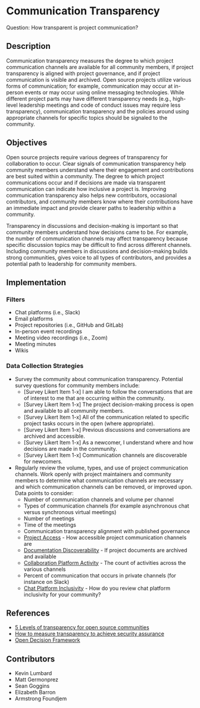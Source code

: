 # Communication Transparency

Question: How transparent is project communication?

## Description

Communication transparency measures the degree to which project communication channels are available for all community members, if project transparency is aligned with project governance, and if project communication is visible and archived. Open source projects utilize various forms of communication; for example, communication may occur at in-person events or may occur using online messaging technologies. While different project parts may have different transparency needs (e.g., high-level leadership meetings and code of conduct issues may require less transparency), communication transparency and the policies around using appropriate channels for specific topics should be signaled to the community. 

## Objectives

Open source projects require various degrees of transparency for collaboration to occur. Clear signals of communication transparency help community members understand where their engagement and contributions are best suited within a community. The degree to which project communications occur and if decisions are made via transparent communication can indicate how inclusive a project is. Improving communication transparency also helps new contributors, occasional contributors, and community members know where their contributions have an immediate impact and provide clearer paths to leadership within a community.

Transparency in discussions and decision-making is important so that community members understand how decisions came to be. For example, the number of communication channels may affect transparency because specific discussion topics may be difficult to find across different channels. Including community members in discussions and decision-making builds strong communities, gives voice to all types of contributors, and provides a potential path to leadership for community members. 

## Implementation

### Filters 

* Chat platforms (i.e., Slack)
* Email platforms
* Project repositories (i.e., GitHub and GitLab)
* In-person event recordings
* Meeting video recordings (i.e., Zoom)
* Meeting minutes
* Wikis

### Data Collection Strategies 

* Survey the community about communication transparency. Potential survey questions for community members include:
    * [Survey Likert Item 1-x] I am able to follow the conversations that are of interest to me that are occurring within the community.
    * [Survey Likert Item 1-x] The project decision-making process is open and available to all community members. 
    * [Survey Likert Item 1-x] All of the communication related to specific project tasks occurs in the open (where appropriate).
    * [Survey Likert Item 1-x] Previous discussions and conversations are archived and accessible.
    * [Survey Likert Item 1-x] As a newcomer, I understand where and how decisions are made in the community.
    * [Survey Likert Item 1-x] Communication channels are discoverable for newcomers.
* Regularly review the volume, types, and use of project communication channels. Work openly with project maintainers and community members to determine what communication channels are necessary and which communication channels can be removed, or improved upon. Data points to consider: 
    * Number of communication channels and volume per channel
    * Types of communication channels (for example asynchronous chat versus synchronous virtual meetings)
    * Number of meetings
    * Time of the meetings 
    * Communication transparency alignment with published governance
    * [Project Access](https://chaoss.community/?p=4891) - How accessible project communication channels are
    * [Documentation Discoverability](https://chaoss.community/?p=3534) - If project documents are archived and available
    * [Collaboration Platform Activity](https://chaoss.community/?p=3484) - The count of activities across the various channels
    * Percent of communication that occurs in private channels (for instance on Slack)
    * [Chat Platform Inclusivity](https://chaoss.community/?p=3536) - How do you review chat platform inclusivity for your community?

## References

* [5 Levels of transparency for open source communities](https://opensource.com/article/22/2/transparency-open-source-communities)
* [How to measure transparency to achieve security assurance](https://opensource.com/article/21/6/security-transparency)
* [Open Decision Framework](https://opensource.com/open-organization/resources/open-decision-framework)

## Contributors

* Kevin Lumbard
* Matt Germonprez 
* Sean Goggins
* Elizabeth Barron
* Armstrong Foundjem



